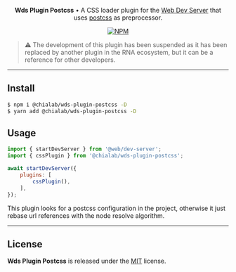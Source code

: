 <p align="center">
    <strong>Wds Plugin Postcss</strong> • A CSS loader plugin for the <a href="https://modern-web.dev/docs/dev-server/overview/">Web Dev Server</a> that uses <a href="https://postcss.org/">postcss</a> as preprocessor.
</p>

<p align="center">
    <a href="https://www.npmjs.com/package/@chialab/wds-plugin-postcss"><img alt="NPM" src="https://img.shields.io/npm/v/@chialab/wds-plugin-postcss.svg?style=flat-square"></a>
</p>

> ⚠️ The development of this plugin has been suspended as it has been replaced by another plugin in the RNA ecosystem, but it can be a reference for other developers.

---

## Install

```sh
$ npm i @chialab/wds-plugin-postcss -D
$ yarn add @chialab/wds-plugin-postcss -D
```

## Usage

```js
import { startDevServer } from '@web/dev-server';
import { cssPlugin } from '@chialab/wds-plugin-postcss';

await startDevServer({
    plugins: [
        cssPlugin(),
    ],
});
```

This plugin looks for a postcss configuration in the project, otherwise it just rebase url references with the node resolve algorithm.

---

## License

**Wds Plugin Postcss** is released under the [MIT](https://github.com/chialab/rna/blob/master/packages/wds-plugin-postcss/LICENSE) license.
